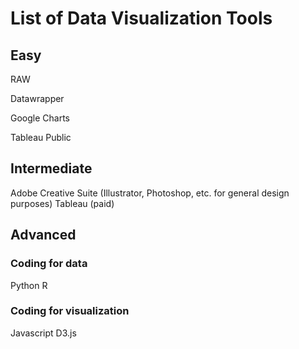 # List of Data Visualization Tools

## Easy
RAW

Datawrapper

Google Charts

Tableau Public

## Intermediate
Adobe Creative Suite (Illustrator, Photoshop, etc. for general design purposes)
Tableau (paid)

## Advanced

### Coding for data
Python
R

### Coding for visualization
Javascript
D3.js

